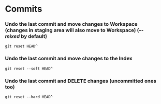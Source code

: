 # Commits

### Undo the last commit and move changes to Workspace (changes in staging area will also move to Workspace) (*--mixed* by default)

```shell
git reset HEAD^
```

### Undo the last commit and move changes to the Index

```shell
git reset --soft HEAD^
```

### Undo the last commit and DELETE changes (uncommitted ones too)

```shell
git reset --hard HEAD^
```